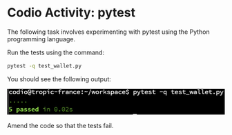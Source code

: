 # Codio Activity: pytest

The following task involves experimenting with pytest using the Python programming language.

Run the tests using the command:

```bash
pytest -q test_wallet.py 
```

You should see the following output:

![pytest output](./pictures/pytest_output.jpg)

Amend the code so that the tests fail.
